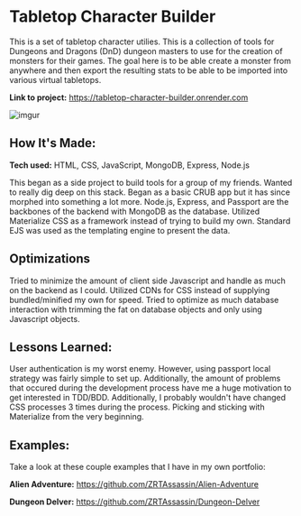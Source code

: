 # Tabletop Character Builder

This is a set of tabletop character utilies. This is a collection of tools for Dungeons and Dragons (DnD) dungeon masters to use for the creation of monsters for their games. The goal here is to be able create a monster from anywhere and then export the resulting stats to be able to be imported into various virtual tabletops.

**Link to project:** https://tabletop-character-builder.onrender.com

![imgur](https://i.imgur.com/15q1YrU.gif)

## How It's Made:

**Tech used:** HTML, CSS, JavaScript, MongoDB, Express, Node.js

This began as a side project to build tools for a group of my friends. Wanted to really dig deep on this stack. Began as a basic CRUB app but it has since morphed into something a lot more. Node.js, Express, and Passport are the backbones of the backend with MongoDB as the database. Utilized Materialize CSS as a framework instead of trying to build my own. Standard EJS was used as the templating engine to present the data. 

## Optimizations

Tried to minimize the amount of client side Javascript and handle as much on the backend as I could. Utilized CDNs for CSS instead of supplying bundled/minified my own for speed. Tried to optimize as much database interaction with trimming the fat on database objects and only using Javascript objects.

## Lessons Learned:

User authentication is my worst enemy. However, using passport local strategy was fairly simple to set up. Additionally, the amount of problems that occured during the development process have me a huge motivation to get interested in TDD/BDD. Additionally, I probably wouldn't have changed CSS processes 3 times during the process. Picking and sticking with Materialize from the very beginning.

## Examples:

Take a look at these couple examples that I have in my own portfolio:

**Alien Adventure:** https://github.com/ZRTAssassin/Alien-Adventure

**Dungeon Delver:** https://github.com/ZRTAssassin/Dungeon-Delver
